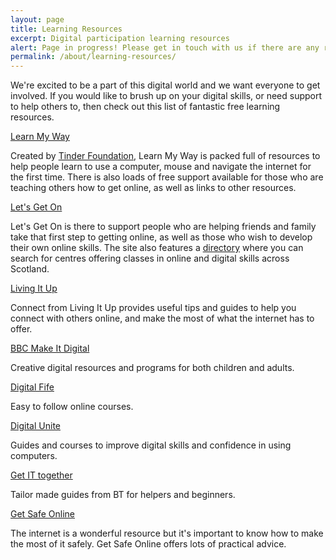```yaml
---
layout: page
title: Learning Resources
excerpt: Digital participation learning resources
alert: Page in progress! Please get in touch with us if there are any resources you think should be added to this page
permalink: /about/learning-resources/
---
```


We're excited to be a part of this digital world and we want everyone to get involved. If you would like to brush up on your digital skills, or need support to help others to, then check out this list of fantastic free learning resources.

[Learn My Way](http://scotland.learnmyway.com/#) 

Created by [Tinder Foundation](http://www.tinderfoundation.org/), Learn My Way is packed full of resources to help people learn to use a computer, mouse and navigate the internet for the first time. There is also loads of free support available for those who are teaching others how to get online, as well as links to other resources.

[Let's Get On](http://www.letsgeton.scot/)

Let's Get On is there to support people who are helping friends and family take that first step to getting online, as well as those who wish to develop their own online skills. The site also features a [directory](http://www.letsgeton.scot/learning-directory/) where you can search for centres offering classes in online and digital skills across Scotland.  

[Living It Up](https://portal.livingitup.org.uk/connect)

Connect from Living It Up provides useful tips and guides to help you connect with others online, and make the most of what the internet has to offer. 

[BBC Make It Digital](http://www.bbc.co.uk/makeitdigital) 

Creative digital resources and programs for both children and adults.

[Digital Fife](http://learning.digitalfife.com/Index.asp?MainID=6356) 

Easy to follow online courses.

[Digital Unite](http://digitalunite.com/guides) 

Guides and courses to improve digital skills and confidence in using computers.

[Get IT together](http://www.bt.com/includingyou/getting-online.html)

Tailor made guides from BT for helpers and beginners.

[Get Safe Online](https://www.getsafeonline.org/) 

The internet is a wonderful resource but it's important to know how to make the most of it safely. Get Safe Online offers lots of practical advice.




